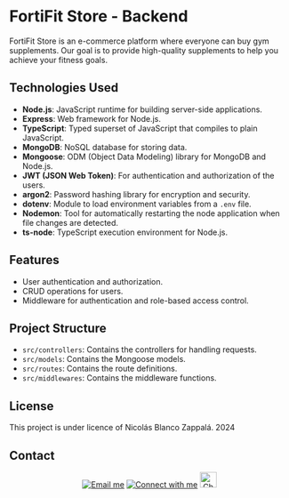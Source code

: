 # FortiFit Store - Backend

FortiFit Store is an e-commerce platform where everyone can buy gym supplements. Our goal is to provide high-quality supplements to help you achieve your fitness goals.

## Technologies Used

- **Node.js**: JavaScript runtime for building server-side applications.
- **Express**: Web framework for Node.js.
- **TypeScript**: Typed superset of JavaScript that compiles to plain JavaScript.
- **MongoDB**: NoSQL database for storing data.
- **Mongoose**: ODM (Object Data Modeling) library for MongoDB and Node.js.
- **JWT (JSON Web Token)**: For authentication and authorization of the users.
- **argon2**: Password hashing library for encryption and security.
- **dotenv**: Module to load environment variables from a `.env` file.
- **Nodemon**: Tool for automatically restarting the node application when file changes are detected.
- **ts-node**: TypeScript execution environment for Node.js.

## Features

- User authentication and authorization.
- CRUD operations for users.
- Middleware for authentication and role-based access control.

## Project Structure

- `src/controllers`: Contains the controllers for handling requests.
- `src/models`: Contains the Mongoose models.
- `src/routes`: Contains the route definitions.
- `src/middlewares`: Contains the middleware functions.

## License

This project is under licence of Nicolás Blanco Zappalá. 2024

## Contact

<section display="flex" justify-content="center" align="center">
<a href = "mailto:nblancozappala@gmail.com"><img src="https://img.shields.io/badge/-Gmail-%23333?style=for-the-badge&logo=gmail&logoColor=white" alt="Email me" target="_blank"></a>
<a href="https://www.linkedin.com/in/nblancoz" target="_blank"><img src="https://img.shields.io/badge/-LinkedIn-%230077B5?style=for-the-badge&logo=linkedin&logoColor=white" alt="Connect with me" target="_blank"></a>
<a href="https://github.com/nblancoz" target="_blank"><img src="https://github.githubassets.com/assets/GitHub-Mark-ea2971cee799.png" alt="Check my GitHub" target="_blank" style="width: 30px; height: 28px;"></a>
</section>
